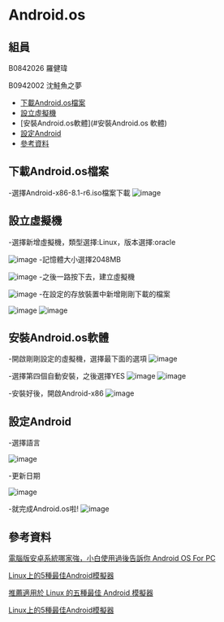 # Android.os

## 組員

B0842026 羅健瑋

B0942002 沈鮭魚之夢

<!-- vim-markdown-toc GFM -->

* [下載Android.os檔案](#下載Android.os檔案)
* [設立虛擬機](#設立虛擬機)
* [安裝Android.os軟體](#安裝Android.os 軟體)
* [設定Android](#設定Android)
* [參考資料](#參考資料)
## 下載Android.os檔案
-選擇Android-x86-8.1-r6.iso檔案下載
![image](https://user-images.githubusercontent.com/106866951/172007825-7492208b-a865-44e6-bc9c-2e1d223ec3fb.png)

## 設立虛擬機
-選擇新增虛擬機，類型選擇:Linux，版本選擇:oracle

![image](https://user-images.githubusercontent.com/106866951/172010438-00131659-9604-47a8-b3b7-7adc97f74a5d.png)
-記憶體大小選擇2048MB

![image](https://user-images.githubusercontent.com/106866951/172010471-8e0de52e-9eb9-4e32-8907-04f0991c781e.png)
-之後一路按下去，建立虛擬機

![image](https://user-images.githubusercontent.com/106866951/172010652-f005cd99-3322-442b-adec-050dcc33bc19.png)
-在設定的存放裝置中新增剛剛下載的檔案

![image](https://user-images.githubusercontent.com/106866951/172011260-8240d92c-46aa-4d83-9546-fb04d1337dff.png)
![image](https://user-images.githubusercontent.com/106866951/172011315-8e076a5f-f0fa-47c7-8a0f-cf1463a668af.png)

## 安裝Android.os軟體
-開啟剛剛設定的虛擬機，選擇最下面的選項
![image](https://user-images.githubusercontent.com/106866951/172012198-165b74e6-9057-4242-877e-411bdc2890fb.png)

-選擇第四個自動安裝，之後選擇YES
![image](https://user-images.githubusercontent.com/106866951/172012318-522692f4-506c-47a8-831d-c6c621e18c62.png)
![image](https://user-images.githubusercontent.com/106866951/172012533-c1e54ed7-8158-420f-9e5e-8a77eb96f684.png)

-安裝好後，開啟Android-x86
![image](https://user-images.githubusercontent.com/106866951/172013350-4fd3e3ab-5530-4de7-9508-6388a05da62b.png)

## 設定Android
-選擇語言

![image](https://user-images.githubusercontent.com/106866951/172013746-232332d9-0717-4ebf-b04f-18645fc769ab.png)

-更新日期

![image](https://user-images.githubusercontent.com/106866951/172015760-7a054379-ff50-470b-98ff-1835d0ae7ec4.png)

-就完成Android.os啦!
![image](https://user-images.githubusercontent.com/106866951/172013811-dfb71d97-5462-42ff-aa0f-bccafd146cb3.png)

## 參考資料
[電腦版安卓系統哪家強，小白使用過後告訴你 Android OS For PC](https://www.gushiciku.cn/dl/1ldq2/zh-tw)

[Linux上的5種最佳Android模擬器](https://www.gushiciku.cn/dl/0gZpQ/zh-tw)

[推薦適用於 Linux 的五種最佳 Android 模擬器](https://ppfocus.com/0/mi30deb03.html)

[Linux上的5種最佳Android模擬器](https://kknews.cc/zh-tw/code/8kn5gee.html)
